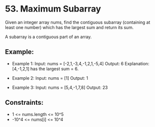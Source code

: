 # 53. Maximum Subarray

Given an integer array nums, find the contiguous subarray (containing at least one number) which has the largest sum and return its sum.

A subarray is a contiguous part of an array.

 
## Example:
+ Example 1:
Input: nums = [-2,1,-3,4,-1,2,1,-5,4]
Output: 6
Explanation: [4,-1,2,1] has the largest sum = 6.

+ Example 2:
Input: nums = [1]
Output: 1

+ Example 3:
Input: nums = [5,4,-1,7,8]
Output: 23
 

## Constraints:
+ 1 <= nums.length <= 10^5
+ -10^4 <= nums[i] <= 10^4

